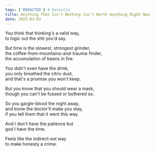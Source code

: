 ```yaml
---  
tags: ['REDACTED'] # Daniella
title: Anything That Isn't Nothing Isn't Worth Anything Right Now
date: 2023-03-03
---
```


You think that thinking's a valid way,  
to logic out the shit you'd say.

But time is the slowest, strongest grinder,  
the coffee-from-mountains-and-trauma-finder,  
the accumulation of beans in fire.

You didn't even have the drink,  
you only breathed the citric dust,  
and that's a promise you won't keep.

But you know that you should wear a mask,  
though you can't be fussed or bothered so.

So you gargle-blood the night away,  
and know the doctor'll make you stay,  
if you tell them that it went this way.

And I don't have the patience but  
god I have the time.

Feels like the indirect-est way  
to make honesty a crime.
